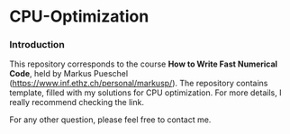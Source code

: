 # CPU-Optimization

### Introduction

This repository corresponds to the course __How to Write Fast Numerical Code__, 
held by Markus Pueschel (https://www.inf.ethz.ch/personal/markusp/). The repository contains
template, filled with my solutions for CPU optimization. For more details, I really recommend 
checking the link. 

For any other question, please feel free to contact me. 
